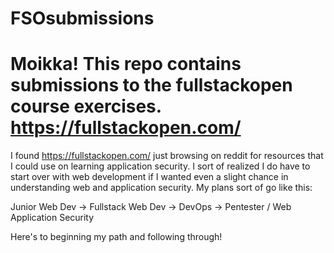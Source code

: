 # FSOsubmissions
# Moikka! This repo contains submissions to the fullstackopen course exercises. https://fullstackopen.com/

I found https://fullstackopen.com/ just browsing on reddit for resources that I could use on learning application security. I sort of realized I do have to start over with web development if I wanted even a slight chance in understanding web and application security. My plans sort of go like this: 

Junior Web Dev -> Fullstack Web Dev -> DevOps -> Pentester / Web Application Security

Here's to beginning my path and following through!
